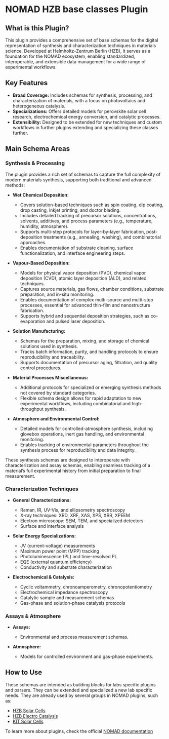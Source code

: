 
# NOMAD HZB base classes Plugin

## What is this Plugin?

This plugin provides a comprehensive set of base schemas for the digital representation of synthesis and characterization techniques in materials science. Developed at Helmholtz-Zentrum Berlin (HZB), it serves as a foundation for the NOMAD ecosystem, enabling standardized, interoperable, and extensible data management for a wide range of experimental workflows.

## Key Features

- **Broad Coverage:** Includes schemas for synthesis, processing, and characterization of materials, with a focus on photovoltaics and heterogeneous catalysis.
- **Specializations:** Offers detailed models for perovskite solar cell research, electrochemical energy conversion, and catalytic processes.
- **Extensibility:** Designed to be extended for new techniques and custom workflows in further plugins extending and specializing these classes further.

## Main Schema Areas


### Synthesis & Processing

The plugin provides a rich set of schemas to capture the full complexity of modern materials synthesis, supporting both traditional and advanced methods:

- **Wet Chemical Deposition:**

    - Covers solution-based techniques such as spin coating, dip coating, drop casting, inkjet printing, and doctor blading.
    - Includes detailed tracking of precursor solutions, concentrations, solvents, additives, and process parameters (e.g., temperature, humidity, atmosphere).
    - Supports multi-step protocols for layer-by-layer fabrication, post-deposition treatments (e.g., annealing, washing), and combinatorial approaches.
    - Enables documentation of substrate cleaning, surface functionalization, and interface engineering steps.

- **Vapour-Based Deposition:**

    - Models for physical vapor deposition (PVD), chemical vapor deposition (CVD), atomic layer deposition (ALD), and related techniques.
    - Captures source materials, gas flows, chamber conditions, substrate preparation, and in-situ monitoring.
    - Enables documentation of complex multi-source and multi-step processes, essential for advanced thin-film and nanostructure fabrication.
    - Supports hybrid and sequential deposition strategies, such as co-evaporation and pulsed laser deposition.

- **Solution Manufacturing:**

    - Schemas for the preparation, mixing, and storage of chemical solutions used in synthesis.
    - Tracks batch information, purity, and handling protocols to ensure reproducibility and traceability.
    - Supports documentation of precursor aging, filtration, and quality control procedures.

- **Material Processes Miscellaneous:**

    - Additional protocols for specialized or emerging synthesis methods not covered by standard categories.
    - Flexible schema design allows for rapid adaptation to new experimental workflows, including combinatorial and high-throughput synthesis.

- **Atmosphere and Environmental Control:**

    - Detailed models for controlled-atmosphere synthesis, including glovebox operations, inert gas handling, and environmental monitoring.
    - Enables tracking of environmental parameters throughout the synthesis process for reproducibility and data integrity.

These synthesis schemas are designed to interoperate with characterization and assay schemas, enabling seamless tracking of a material’s full experimental history from initial preparation to final measurement.


### Characterization Techniques

- **General Characterizations:**

    - Raman, IR, UV-Vis, and ellipsometry spectroscopy
    - X-ray techniques: XRD, XRF, XAS, XPS, XRR, XPEEM
    - Electron microscopy: SEM, TEM, and specialized detectors
    - Surface and interface analysis

- **Solar Energy Specializations:**

    - JV (current-voltage) measurements
    - Maximum power point (MPP) tracking
    - Photoluminescence (PL) and time-resolved PL
    - EQE (external quantum efficiency)
    - Conductivity and substrate characterization

- **Electrochemical & Catalysis:**

    - Cyclic voltammetry, chronoamperometry, chronopotentiometry
    - Electrochemical impedance spectroscopy
    - Catalytic sample and measurement schemas
    - Gas-phase and solution-phase catalysis protocols


### Assays & Atmosphere

- **Assays:**

    - Environmental and process measurement schemas.

- **Atmosphere:**

    - Models for controlled environment and gas-phase experiments.

## How to Use

These schemas are intended as building blocks for labs specific plugins and parsers. They can be extended and specialized a new lab specific needs. They are already used by several groups in NOMAD plugins, such as:

- [HZB Solar Cells](https://github.com/nomad-hzb/nomad-hysprint)
- [HZB Electro Catalysis](https://github.com/nomad-hzb/nomad-chemical-energy)
- [KIT Solar Cells](https://github.com/nomad-hzb/nomad-perotf)

To learn more about plugins, check the official [NOMAD documentation](https://nomad-lab.eu/prod/v1/staging/docs/howto/plugins/plugins.html)
